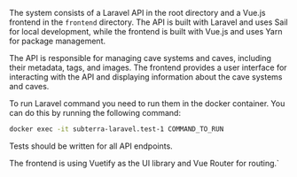 The system consists of a Laravel API in the root directory and a Vue.js frontend in the `frontend` directory. The API is built with Laravel and uses Sail for local development, while the frontend is built with Vue.js and uses Yarn for package management.

The API is responsible for managing cave systems and caves, including their metadata, tags, and images. The frontend provides a user interface for interacting with the API and displaying information about the cave systems and caves.

To run Laravel command you need to run them in the docker container. You can do this by running the following command:
```sh
docker exec -it subterra-laravel.test-1 COMMAND_TO_RUN 
```

Tests should be written for all API endpoints.

The frontend is using Vuetify as the UI library and Vue Router for routing.`